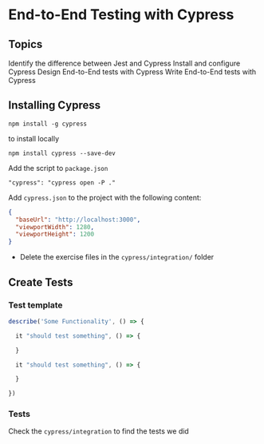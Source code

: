 # End-to-End Testing with Cypress

## Topics

Identify the difference between Jest and Cypress
Install and configure Cypress
Design End-to-End tests with Cypress
Write End-to-End tests with Cypress

## Installing Cypress

`npm install -g cypress`

to install locally

`npm install cypress --save-dev`

Add the script to `package.json`

`"cypress": "cypress open -P ."`

Add `cypress.json` to the project with the following content:

```json
{
  "baseUrl": "http://localhost:3000",
  "viewportWidth": 1280,
  "viewportHeight": 1200
}
```

- Delete the exercise files in the `cypress/integration/` folder

## Create Tests

### Test template

```js
describe('Some Functionality', () => {

  it "should test something", () => {

  }

  it "should test something", () => {

  }

})
```

### Tests

Check the `cypress/integration` to find the tests we did
